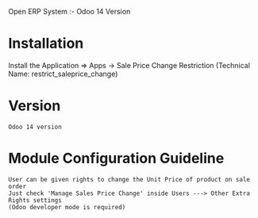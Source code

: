 Open ERP System :- Odoo 14 Version 

Installation 
============
Install the Application => Apps -> Sale Price Change Restriction (Technical Name: restrict_saleprice_change)

Version
========
	Odoo 14 version

Module Configuration Guideline
=============================

	User can be given rights to change the Unit Price of product on sale order
	Just check 'Manage Sales Price Change' inside Users ---> Other Extra Rights settings 
	(Odoo developer mode is required)


